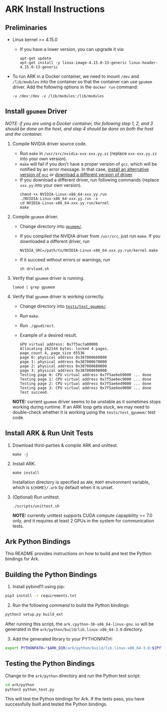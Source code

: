 # ARK Install Instructions

## Preliminaries

* Linux kernel >= 4.15.0

    - If you have a lower version, you can upgrade it via:
        ```
        apt-get update
        apt-get install -y linux-image-4.15.0-13-generic linux-header-4.15.0-13-generic
        ```

* To run ARK in a Docker container, we need to mount `/dev` and `/lib/modules` into the container so that the container can use `gpumem` driver. Add the following options in the `docker run` command:
    ```
    -v /dev:/dev -v /lib/modules:/lib/modules
    ```

## Install `gpumem` Driver

*NOTE: if you are using a Docker container, the following step 1, 2, and 3 should be done on the host, and step 4 should be done on both the host and the container.*

1. Compile NVIDIA driver source code.

    - Run `make` in `/usr/src/nvidia-xxx-xxx.yy.zz` (replace `xxx-xxx.yy.zz` into your own version).
    - `make` will fail if you don't have a proper version of `gcc`, which will be notified by an error message. In that case, [install an alternative version of `gcc`](https://github.com/chhwang/devel-note/wiki/Building-GCC-from-source) or [download a different version of driver](https://www.nvidia.com/en-us/drivers/unix/).
    - If you download a different driver, run following commands (replace `xxx.yy` into your own version).
        ```
        chmod +x NVIDIA-Linux-x86_64-xxx.yy.run
        ./NVIDIA-Linux-x86_64-xxx.yy.run -x
        cd NVIDIA-Linux-x86_64-xxx.yy.run/kernel
        make
        ```

2. Compile `gpumem` driver.

    - Change directory into [`gpumem/`](gpumem).
    - If you compiled the NVIDIA driver from `/usr/src`, just run `make`. If you downloaded a different driver, run
    
        ```NVIDIA_SRC=/path/to/NVIDIA-Linux-x86_64-xxx.yy.run/kernel make```
    - If it succeed without errors or warnings, run
    
        ```sh drvload.sh```

3. Verify that `gpumem` driver is running.

    ```lsmod | grep gpumem```

4. Verify that `gpumem` driver is working correctly.

    - Change directory into [`tests/test_gpumem/`](tests/test_gpumem).
    - Run `make`.
    - Run `./gpudirect`.
    - Example of a desired result.
    
        ```
        GPU virtual address: 0x7f5ac7a00000
        Allocating 262144 bytes: locked 4 pages.
        page_count 4, page_size 65536
        page 0: physical address 0x387000660000
        page 1: physical address 0x387000670000
        page 2: physical address 0x387000680000
        page 3: physical address 0x387000690000
        Testing page 0: CPU virtual address 0x7f5ae6eb9000 ... done          
        Testing page 1: CPU virtual address 0x7f5ae6ec9000 ... done          
        Testing page 2: CPU virtual address 0x7f5ae6ed9000 ... done          
        Testing page 3: CPU virtual address 0x7f5ae6ee9000 ... done          
        Test succeed.
        ```

    **NOTE:** current `gpumem` driver seems to be unstable as it sometimes stops working during runtime. If an ARK loop gets stuck, we may need to double-check whether it is working using the `tests/test_gpumem/` test code.

## Install ARK & Run Unit Tests

1. Download third-parties & compile ARK and unittest.

    ```make -j```

2. Install ARK.

    ```make install```

    Installation directory is specified as `ARK_ROOT` environment variable,
    which is `${HOME}/.ark` by default when it is unset.

3. (Optional) Run unittest.

    ```./scripts/unittest.sh```

    **NOTE:** currently unittest supports CUDA compute capapbility >= 7.0 only,
    and it requires at least 2 GPUs in the system for communication tests.

## Ark Python Bindings  
  
This README provides instructions on how to build and test the Python bindings for Ark.  
  
## Building the Python Bindings  
1. Install pybind11 using pip:  

```bash
pip3 install -r requirements.txt
```

2. Run the following command to build the Python bindings:  

```bash
python3 setup.py build_ext
```

After running this script, the `ark.cpython-38-x86_64-linux-gnu.so` will be generated in the `ark/python/build/lib.linux-x86_64-3.8` directory.  
  
3. Add the generated library to your PYTHONPATH:  

```bash
export PYTHONPATH="$ARK_DIR/ark/python/build/lib.linux-x86_64-3.8:${PYTHONPATH}"
```
  
## Testing the Python Bindings  
  
Change to the `ark/python` directory and run the Python test script:  

```bash
cd ark/python
python3 python_test.py
```

This will test the Python bindings for Ark. If the tests pass, you have successfully built and tested the Python bindings.  

